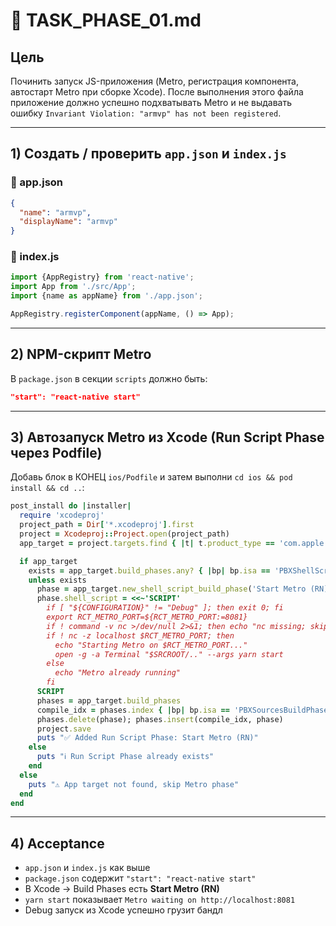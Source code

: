 # 🧩 TASK_PHASE_01.md
## Цель
Починить запуск JS-приложения (Metro, регистрация компонента, автостарт Metro при сборке Xcode). После выполнения этого файла приложение должно успешно подхватывать Metro и не выдавать ошибку `Invariant Violation: "armvp" has not been registered`.

---

## 1) Создать / проверить `app.json` и `index.js`

### 📄 app.json
```json
{
  "name": "armvp",
  "displayName": "armvp"
}
```

### 📄 index.js
```javascript
import {AppRegistry} from 'react-native';
import App from './src/App';
import {name as appName} from './app.json';

AppRegistry.registerComponent(appName, () => App);
```

---

## 2) NPM-скрипт Metro
В `package.json` в секции `scripts` должно быть:
```json
"start": "react-native start"
```

---

## 3) Автозапуск Metro из Xcode (Run Script Phase через Podfile)

Добавь блок в КОНЕЦ `ios/Podfile` и затем выполни `cd ios && pod install && cd ..`:

```ruby
post_install do |installer|
  require 'xcodeproj'
  project_path = Dir['*.xcodeproj'].first
  project = Xcodeproj::Project.open(project_path)
  app_target = project.targets.find { |t| t.product_type == 'com.apple.product-type.application' }

  if app_target
    exists = app_target.build_phases.any? { |bp| bp.isa == 'PBXShellScriptBuildPhase' && bp.name == 'Start Metro (RN)' }
    unless exists
      phase = app_target.new_shell_script_build_phase('Start Metro (RN)')
      phase.shell_script = <<~'SCRIPT'
        if [ "${CONFIGURATION}" != "Debug" ]; then exit 0; fi
        export RCT_METRO_PORT=${RCT_METRO_PORT:=8081}
        if ! command -v nc >/dev/null 2>&1; then echo "nc missing; skip"; exit 0; fi
        if ! nc -z localhost $RCT_METRO_PORT; then
          echo "Starting Metro on $RCT_METRO_PORT..."
          open -g -a Terminal "$SRCROOT/.." --args yarn start
        else
          echo "Metro already running"
        fi
      SCRIPT
      phases = app_target.build_phases
      compile_idx = phases.index { |bp| bp.isa == 'PBXSourcesBuildPhase' } || phases.length
      phases.delete(phase); phases.insert(compile_idx, phase)
      project.save
      puts "✅ Added Run Script Phase: Start Metro (RN)"
    else
      puts "ℹ️ Run Script Phase already exists"
    end
  else
    puts "⚠️ App target not found, skip Metro phase"
  end
end
```

---

## 4) Acceptance
- `app.json` и `index.js` как выше
- `package.json` содержит `"start": "react-native start"`
- В Xcode → Build Phases есть **Start Metro (RN)**
- `yarn start` показывает `Metro waiting on http://localhost:8081`
- Debug запуск из Xcode успешно грузит бандл
